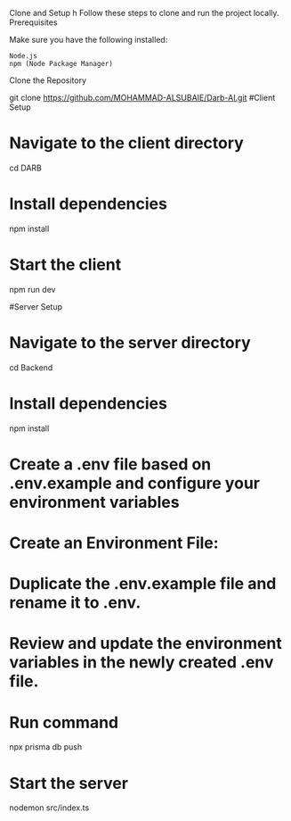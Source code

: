 Clone and Setup
h
Follow these steps to clone and run the project locally.
Prerequisites

Make sure you have the following installed:

    Node.js
    npm (Node Package Manager)
Clone the Repository

git clone https://github.com/MOHAMMAD-ALSUBAIE/Darb-AI.git
#Client Setup
# Navigate to the client directory
cd DARB

# Install dependencies
npm install

# Start the client
npm run dev

#Server Setup

# Navigate to the server directory
cd Backend

# Install dependencies
npm install

# Create a .env file based on .env.example and configure your environment variables



# Create an Environment File:

# Duplicate the .env.example file and rename it to .env.
# Review and update the environment variables in the newly created .env file. 

# Run command
npx prisma db push

# Start the server
nodemon src/index.ts
